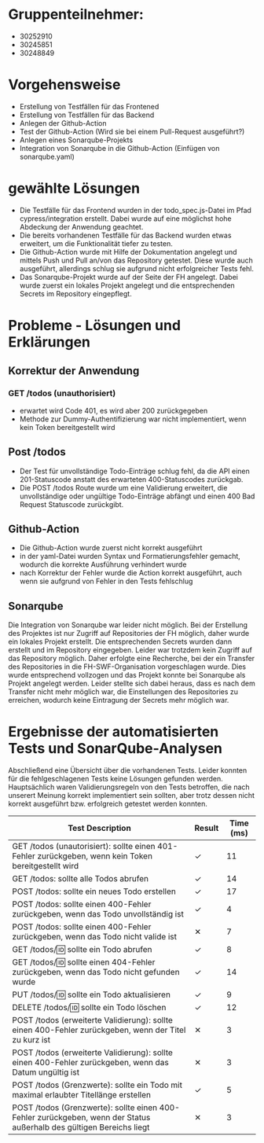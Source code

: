 # Gruppenteilnehmer:
- 30252910
- 30245851
- 30248849

# Vorgehensweise
- Erstellung von Testfällen für das Frontened
- Erstellung von Testfällen für das Backend
- Anlegen der Github-Action
- Test der Github-Action (Wird sie bei einem Pull-Request ausgeführt?)
- Anlegen eines Sonarqube-Projekts
- Integration von Sonarqube in die Github-Action (Einfügen von sonarqube.yaml)

# gewählte Lösungen
- Die Testfälle für das Frontend wurden in der todo_spec.js-Datei im Pfad cypress/integration erstellt. Dabei wurde auf eine möglichst hohe Abdeckung der Anwendung geachtet.
- Die bereits vorhandenen Testfälle für das Backend wurden etwas erweitert, um die Funktionalität tiefer zu testen.
- Die Github-Action wurde mit Hilfe der Dokumentation angelegt und mittels Push und Pull an/von das Repository getestet. Diese wurde auch ausgeführt, allerdings schlug sie aufgrund nicht erfolgreicher Tests fehl.
- Das Sonarqube-Projekt wurde auf der Seite der FH angelegt. Dabei wurde zuerst ein lokales Projekt angelegt und die entsprechenden Secrets im Repository eingepflegt.


# Probleme - Lösungen und Erklärungen

## Korrektur der Anwendung
### GET /todos (unauthorisiert)
- erwartet wird Code 401, es wird aber 200 zurückgegeben
- Methode zur Dummy-Authentifizierung war nicht implementiert, wenn kein Token bereitgestellt wird
## Post /todos
- Der Test für unvollständige Todo-Einträge schlug fehl, da die API einen 201-Statuscode anstatt des erwarteten 400-Statuscodes zurückgab.
- Die POST /todos Route wurde um eine Validierung erweitert, die unvollständige oder ungültige Todo-Einträge abfängt und einen 400 Bad Request Statuscode zurückgibt.

## Github-Action
- Die Github-Action wurde zuerst nicht korrekt ausgeführt
- in der yaml-Datei wurden Syntax und Formatierungsfehler gemacht, wodurch die korrekte Ausführung verhindert wurde
- nach Korrektur der Fehler wurde die Action korrekt ausgeführt, auch wenn sie aufgrund von Fehler in den Tests fehlschlug

## Sonarqube
Die Integration von Sonarqube war leider nicht möglich. Bei der Erstellung des Projektes ist nur Zugriff auf Repositories der FH möglich, daher wurde ein lokales Projekt erstellt. Die entsprechenden Secrets wurden dann erstellt und im Repository eingegeben. Leider war trotzdem kein Zugriff auf das Repository möglich. Daher erfolgte eine Recherche, bei der ein Transfer des Repositories in die FH-SWF-Organisation vorgeschlagen wurde. Dies wurde entsprechend vollzogen und das Projekt konnte bei Sonarqube als Projekt angelegt werden. Leider stellte sich dabei heraus, dass es nach dem Transfer nicht mehr möglich war, die Einstellungen des Repositories zu erreichen, wodurch keine Eintragung der Secrets mehr möglich war.

# Ergebnisse der automatisierten Tests und SonarQube-Analysen

Abschließend eine Übersicht über die vorhandenen Tests. Leider konnten für die fehlgeschlagenen Tests keine Lösungen gefunden werden. Hauptsächlich waren Validierungsregeln von den Tests betroffen, die nach unserert Meinung korrekt implementiert sein sollten, aber trotz dessen nicht korrekt ausgeführt bzw. erfolgreich getestet werden konnten.

| Test Description | Result | Time (ms) |
|------------------|--------|-----------|
| GET /todos (unautorisiert): sollte einen 401-Fehler zurückgeben, wenn kein Token bereitgestellt wird | ✓ | 11 |
| GET /todos: sollte alle Todos abrufen | ✓ | 14 |
| POST /todos: sollte ein neues Todo erstellen | ✓ | 17 |
| POST /todos: sollte einen 400-Fehler zurückgeben, wenn das Todo unvollständig ist | ✓ | 4 |
| POST /todos: sollte einen 400-Fehler zurückgeben, wenn das Todo nicht valide ist | ✕ | 7 |
| GET /todos/:id: sollte ein Todo abrufen | ✓ | 8 |
| GET /todos/:id: sollte einen 404-Fehler zurückgeben, wenn das Todo nicht gefunden wurde | ✓ | 14 |
| PUT /todos/:id: sollte ein Todo aktualisieren | ✓ | 9 |
| DELETE /todos/:id: sollte ein Todo löschen | ✓ | 12 |
| POST /todos (erweiterte Validierung): sollte einen 400-Fehler zurückgeben, wenn der Titel zu kurz ist | ✕ | 3 |
| POST /todos (erweiterte Validierung): sollte einen 400-Fehler zurückgeben, wenn das Datum ungültig ist | ✕ | 3 |
| POST /todos (Grenzwerte): sollte ein Todo mit maximal erlaubter Titellänge erstellen | ✓ | 5 |
| POST /todos (Grenzwerte): sollte einen 400-Fehler zurückgeben, wenn der Status außerhalb des gültigen Bereichs liegt | ✕ | 3 |